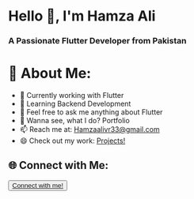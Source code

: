 
  
# Hello 👋, I'm Hamza Ali

### A Passionate Flutter Developer from Pakistan

# 💫 About Me:

- 🔭 Currently working with Flutter
- 🌱 Learning Backend Development
- 💬 Feel free to ask me anything about Flutter
- 👀 Wanna see, what I do? Portfolio
- 📫 Reach me at: Hamzaalivr33@gmail.com
- 😄 Check out my work: <a href="https://www.notion.so/Getting-Started-19d41f5a745680a1b86ec6baaf741ebf">Projects!</a>
## 🌐 Connect with Me:

 
 <Button style : red><a href="https://linktr.ee/HamzaAli689">Connect with me!</a></Button>


